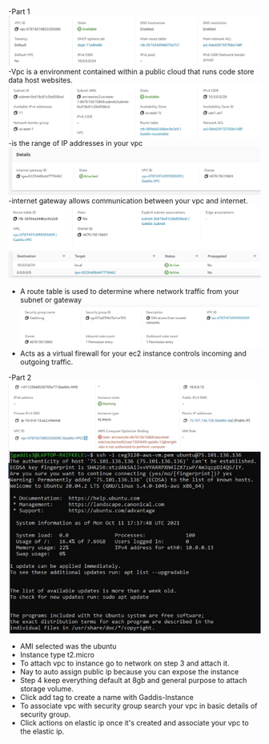-Part 1
![clone-to-system](images/vpc.jpg)
-Vpc is a environment contained within a public cloud that runs code store data host websites. 
![clone-to-system](images/subnet.jpg)
-is the range of IP addresses in your vpc
![clone-to-system](images/igw.jpg)
-internet gateway allows communication between your vpc and internet. 
![clone-to-system](images/rt.jpg)
![clone-to-system](images/rt2.jpg)
- A route table is used to determine where network traffic from your subnet or gateway
![clone-to-system](images/sg.jpg)
- Acts as a virtual firewall for your ec2 instance controls incoming and outgoing traffic. 

-Part 2
![clone-to-system](images/instance.jpg)
![clone-to-system](images/ssh.jpg)
- AMI selected was the ubuntu 
- Instance type t2.micro
- To attach vpc to instance go to network on step 3 and attach it. 
- Nay to auto assign public ip because you can expose the instance
- Step 4 keep everything default at 8gb and general purpose to attach storage volume. 
- Click add tag to create a name with Gaddis-Instance
- To associate vpc with security group search your vpc in basic details of security group. 
- Click actions on elastic ip once it's created and associate your vpc to the elastic ip. 